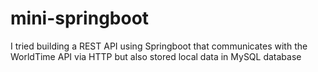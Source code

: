# mini-springboot
I tried building a REST API using Springboot that communicates with the WorldTime API via HTTP but also stored local data in MySQL database
